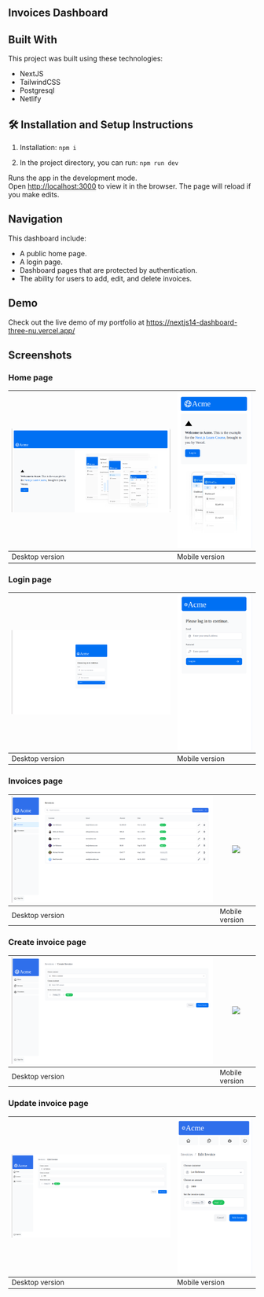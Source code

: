 ## Invoices Dashboard


## Built With

This project was built using these technologies:

- NextJS 
- TailwindCSS
- Postgresql
- Netlify

## 🛠 Installation and Setup Instructions

1. Installation: `npm i`

3. In the project directory, you can run: `npm run dev`

Runs the app in the development mode.\
Open [http://localhost:3000](http://localhost:3000) to view it in the browser.
The page will reload if you make edits.

## Navigation

This dashboard include:

- A public home page.
- A login page.
- Dashboard pages that are protected by authentication.
- The ability for users to add, edit, and delete invoices.


## Demo

Check out the live demo of my portfolio at https://nextjs14-dashboard-three-nu.vercel.app/

## Screenshots

### Home page

| ![](./screens/home.png) | ![](./screens/home-mobile.png) |
| ------------------------------ | ----------------------------- |
| Desktop version                | Mobile version                |

### Login page

| ![](./screens/login.png) | ![](./screens/login-mobile.png) |
| ------------------------------ | ----------------------------- |
| Desktop version                | Mobile version                |

### Invoices page

| ![](./screens/invoices.png) | ![](./screens/invoices-mobile.png) |
| ------------------------------ | ----------------------------- |
| Desktop version                | Mobile version                |

### Create invoice page

| ![](./screens/create-invoice.png) | ![](./screens/invoices-invoice-mobile.png) |
| ------------------------------ | ----------------------------- |
| Desktop version                | Mobile version                |

### Update invoice page

| ![](./screens/update-invoice.png) | ![](./screens/update-invoice-mobile.png) |
| ------------------------------ | ----------------------------- |
| Desktop version                | Mobile version                |



